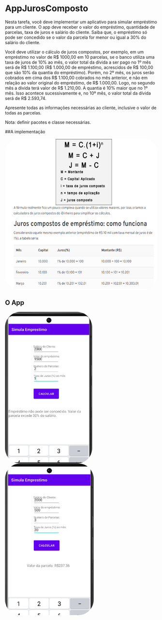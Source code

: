 # AppJurosComposto

Nesta tarefa, você deve implementar um aplicativo para simular empréstimo para um cliente.
O app deve receber o valor do empréstimo, quantidade de parcelas, taxa de juros e salário do cliente. Saiba que, o empréstimo só pode ser concedido se o valor da parcela for menor ou igual a 30% do salário do cliente.


Você deve utilizar o cálculo de juros compostos, por exemplo, em um empréstimo no valor de R$ 1000,00 em 10 parcelas, se o banco utiliza uma taxa de juros de 10% ao mês, o valor total da dívida a ser pago no 1º mês será de R$ 1.100,00 (R$ 1.000,00 de empréstimo, acrescidos de R$ 100,00 que são 10% da quantia do empréstimo). Porém, no 2º mês, os juros serão cobrados em cima dos R$ 1.100,00 cobrados no mês anterior, e não em relação ao valor original do empréstimo, de R$ 1.000,00. Logo, no segundo mês a dívida terá valor de R$ 1.210,00. A quantia é 10% maior que no 1º mês. Isso acontece sucessivamente e, no 10º mês, o valor total da dívida será de R$ 2.593,74.

Apresente todas as informações necessárias ao cliente, inclusive o valor de todas as parcelas.

Nota: definir pacotes e classe necessárias.

##A implementação

<img align="center" alt="Jef-pic" height="500" style="border-radius:50px;" src="juros composto.png">

## O App

<img align="center" alt="Jef-pic" height="500" style="border-radius:50px;" src="cap1.png">
<img align="center" alt="Jef-pic" height="500" style="border-radius:50px;" src="cap2.png">
